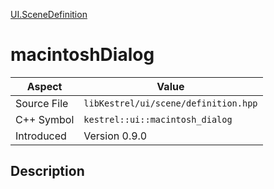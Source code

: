 [UI.SceneDefinition](index)
# macintoshDialog
| Aspect | Value |
| --- | --- |
| Source File | `libKestrel/ui/scene/definition.hpp` |
| C++ Symbol | `kestrel::ui::macintosh_dialog` |
| Introduced | Version 0.9.0 |
## Description

